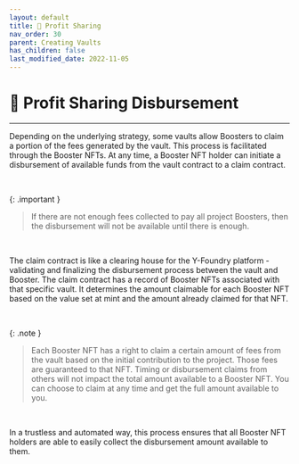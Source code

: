 ```yaml
---
layout: default
title: 💸 Profit Sharing
nav_order: 30
parent: Creating Vaults
has_children: false
last_modified_date: 2022-11-05
---
```


# 💸 Profit Sharing Disbursement

***

Depending on the underlying strategy, some vaults allow Boosters to claim a portion of the fees generated by the vault. This process is facilitated through the Booster NFTs. At any time, a Booster NFT holder can initiate a disbursement of available funds from the vault contract to a claim contract. 

<br>

{: .important }
> If there are not enough fees collected to pay all project Boosters, then the disbursement will not be available until there is enough.

<br>

The claim contract is like a clearing house for the Y-Foundry platform - validating and finalizing the disbursement process between the vault and Booster. The claim contract has a record of Booster NFTs associated with that specific vault. It determines the amount claimable for each Booster NFT based on the value set at mint and the amount already claimed for that NFT.

<br>

{: .note }
> Each Booster NFT has a right to claim a certain amount of fees from the vault based on the initial contribution to the project. Those fees are guaranteed to that NFT. Timing or disbursement claims from others will not impact the total amount available to a Booster NFT. You can choose to claim at any time and get the full amount available to you.

<br>

In a trustless and automated way, this process ensures that all Booster NFT holders are able to easily collect the disbursement amount available to them.

